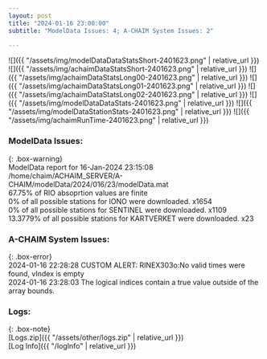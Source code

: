 ```yaml
---
layout: post
title: "2024-01-16 23:00:00"
subtitle: "ModelData Issues: 4; A-CHAIM System Issues: 2"

---
```


![]({{ "/assets/img/modelDataDataStatsShort-2401623.png" | relative_url }})
![]({{ "/assets/img/achaimDataStatsShort-2401623.png" | relative_url }})
![]({{ "/assets/img/achaimDataStatsLong00-2401623.png" | relative_url }})
![]({{ "/assets/img/achaimDataStatsLong01-2401623.png" | relative_url }})
![]({{ "/assets/img/achaimDataStatsLong02-2401623.png" | relative_url }})
![]({{ "/assets/img/modelDataDataStats-2401623.png" | relative_url }})
![]({{ "/assets/img/modelDataStationStats-2401623.png" | relative_url }})
![]({{ "/assets/img/achaimRunTime-2401623.png" | relative_url }})


### ModelData Issues:  
  
{: .box-warning}  
 ModelData report for 16-Jan-2024 23:15:08   
 /home/chaim/ACHAIM_SERVER/A-CHAIM/modelData/2024/016/23/modelData.mat   
 67.75% of RIO absoprtion values are finite   
 0% of all possible stations for IONO were downloaded. x1654   
 0% of all possible stations for SENTINEL were downloaded. x1109   
 13.3779% of all possible stations for KARTVERKET were downloaded. x23   
  
### A-CHAIM System Issues:  
  
{: .box-error}  
2024-01-16 22:28:28 CUSTOM ALERT: RINEX303o:No valid times were found, vIndex is empty  
2024-01-16 23:28:03 The logical indices contain a true value outside of the array bounds.  

### Logs:  
  
{: .box-note}  
[Logs.zip]({{ "/assets/other/logs.zip" | relative_url }})  
[Log Info]({{ "/logInfo" | relative_url }})  
